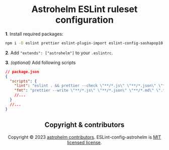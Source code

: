 <h1 align="center"> Astrohelm ESLint ruleset configuration </h1>

**1**. Install required packages: <br/>

```bash
npm i -D eslint prettier eslint-plugin-import eslint-config-sashapop10 eslint-config-prettier eslint-plugin-prettier
```

**2**. Add `"extends": ["astrohelm"]` to your `.eslintrc`.

**3**. _(optional)_ Add following scripts

```json
// package.json
{
  "scripts": {
    "lint": "eslint . && prettier --check \"**/*.js\" \"**/*.json\" \"**/*.md\" \".*rc\" \"**/*.yml\"",
    "fmt": "prettier --write \"**/*.js\" \"**/*.json\" \"**/*.md\" \".*rc\" \"**/*.yml\""
    //...
  }
  //...
}
```

<h2 align="center">Copyright & contributors</h2>

<p align="center">
Copyright © 2023 <a href="https://github.com/astrohelm/eslint-config-astrohelm/graphs/contributors">astrohelm contributors</a>.
ESLint-config-astrohelm is <a href="./LICENSE">MIT licensed license</a>.<br/>
</p>
